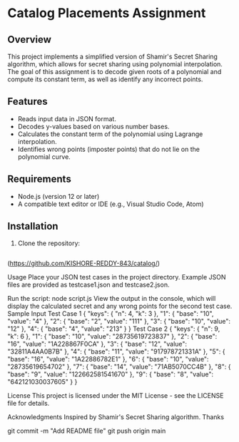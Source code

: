 # Catalog Placements Assignment

## Overview

This project implements a simplified version of Shamir's Secret Sharing algorithm, which allows for secret sharing using polynomial interpolation. The goal of this assignment is to decode given roots of a polynomial and compute its constant term, as well as identify any incorrect points.

## Features

- Reads input data in JSON format.
- Decodes y-values based on various number bases.
- Calculates the constant term of the polynomial using Lagrange interpolation.
- Identifies wrong points (imposter points) that do not lie on the polynomial curve.

## Requirements

- Node.js (version 12 or later)
- A compatible text editor or IDE (e.g., Visual Studio Code, Atom)

## Installation

1. Clone the repository:
   ```bash
(https://github.com/KISHORE-REDDY-843/catalog/)

Usage
Place your JSON test cases in the project directory. Example JSON files are provided as testcase1.json and testcase2.json.

Run the script:
node script.js
View the output in the console, which will display the calculated secret and any wrong points for the second test case.
Sample Input
Test Case 1
{
    "keys": {
        "n": 4,
        "k": 3
    },
    "1": {
        "base": "10",
        "value": "4"
    },
    "2": {
        "base": "2",
        "value": "111"
    },
    "3": {
        "base": "10",
        "value": "12"
    },
    "4": {
        "base": "4",
        "value": "213"
    }
}
Test Case 2
{
    "keys": {
        "n": 9,
        "k": 6
    },
    "1": {
        "base": "10",
        "value": "28735619723837"
    },
    "2": {
        "base": "16",
        "value": "1A228867F0CA"
    },
    "3": {
        "base": "12",
        "value": "32811A4AA0B7B"
    },
    "4": {
        "base": "11",
        "value": "917978721331A"
    },
    "5": {
        "base": "16",
        "value": "1A22886782E1"
    },
    "6": {
        "base": "10",
        "value": "28735619654702"
    },
    "7": {
        "base": "14",
        "value": "71AB5070CC4B"
    },
    "8": {
        "base": "9",
        "value": "122662581541670"
    },
    "9": {
        "base": "8",
        "value": "642121030037605"
    }
}





License
This project is licensed under the MIT License - see the LICENSE file for details.

Acknowledgments
Inspired by Shamir's Secret Sharing algorithm.
Thanks

   git commit -m "Add README file"
   git push origin main

